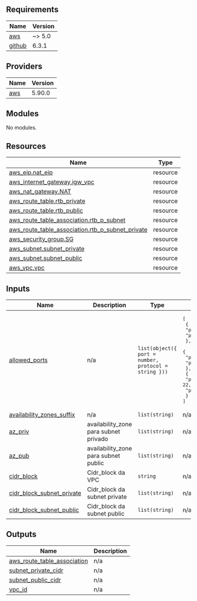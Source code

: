 ## Requirements

| Name | Version |
|------|---------|
| <a name="requirement_aws"></a> [aws](#requirement\_aws) | ~> 5.0 |
| <a name="requirement_github"></a> [github](#requirement\_github) | 6.3.1 |

## Providers

| Name | Version |
|------|---------|
| <a name="provider_aws"></a> [aws](#provider\_aws) | 5.90.0 |

## Modules

No modules.

## Resources

| Name | Type |
|------|------|
| [aws_eip.nat_eip](https://registry.terraform.io/providers/hashicorp/aws/latest/docs/resources/eip) | resource |
| [aws_internet_gateway.igw_vpc](https://registry.terraform.io/providers/hashicorp/aws/latest/docs/resources/internet_gateway) | resource |
| [aws_nat_gateway.NAT](https://registry.terraform.io/providers/hashicorp/aws/latest/docs/resources/nat_gateway) | resource |
| [aws_route_table.rtb_private](https://registry.terraform.io/providers/hashicorp/aws/latest/docs/resources/route_table) | resource |
| [aws_route_table.rtb_public](https://registry.terraform.io/providers/hashicorp/aws/latest/docs/resources/route_table) | resource |
| [aws_route_table_association.rtb_p_subnet](https://registry.terraform.io/providers/hashicorp/aws/latest/docs/resources/route_table_association) | resource |
| [aws_route_table_association.rtb_p_subnet_private](https://registry.terraform.io/providers/hashicorp/aws/latest/docs/resources/route_table_association) | resource |
| [aws_security_group.SG](https://registry.terraform.io/providers/hashicorp/aws/latest/docs/resources/security_group) | resource |
| [aws_subnet.subnet_private](https://registry.terraform.io/providers/hashicorp/aws/latest/docs/resources/subnet) | resource |
| [aws_subnet.subnet_public](https://registry.terraform.io/providers/hashicorp/aws/latest/docs/resources/subnet) | resource |
| [aws_vpc.vpc](https://registry.terraform.io/providers/hashicorp/aws/latest/docs/resources/vpc) | resource |

## Inputs

| Name | Description | Type | Default | Required |
|------|-------------|------|---------|:--------:|
| <a name="input_allowed_ports"></a> [allowed\_ports](#input\_allowed\_ports) | n/a | `list(object({ port = number, protocol = string }))` | <pre>[<br/>  {<br/>    "port": 80,<br/>    "protocol": "tcp"<br/>  },<br/>  {<br/>    "port": 443,<br/>    "protocol": "tcp"<br/>  },<br/>  {<br/>    "port": 22,<br/>    "protocol": "tcp"<br/>  }<br/>]</pre> | no |
| <a name="input_availability_zones_suffix"></a> [availability\_zones\_suffix](#input\_availability\_zones\_suffix) | n/a | `list(string)` | n/a | yes |
| <a name="input_az_priv"></a> [az\_priv](#input\_az\_priv) | availability\_zone  para subnet privado | `list(string)` | n/a | yes |
| <a name="input_az_pub"></a> [az\_pub](#input\_az\_pub) | availability\_zone  para subnet public | `list(string)` | n/a | yes |
| <a name="input_cidr_block"></a> [cidr\_block](#input\_cidr\_block) | Cidr\_block da VPC | `string` | n/a | yes |
| <a name="input_cidr_block_subnet_private"></a> [cidr\_block\_subnet\_private](#input\_cidr\_block\_subnet\_private) | Cidr\_block da subnet private | `list(string)` | n/a | yes |
| <a name="input_cidr_block_subnet_public"></a> [cidr\_block\_subnet\_public](#input\_cidr\_block\_subnet\_public) | Cidr\_block da subnet public | `list(string)` | n/a | yes |

## Outputs

| Name | Description |
|------|-------------|
| <a name="output_aws_route_table_association"></a> [aws\_route\_table\_association](#output\_aws\_route\_table\_association) | n/a |
| <a name="output_subnet_private_cidr"></a> [subnet\_private\_cidr](#output\_subnet\_private\_cidr) | n/a |
| <a name="output_subnet_public_cidr"></a> [subnet\_public\_cidr](#output\_subnet\_public\_cidr) | n/a |
| <a name="output_vpc_id"></a> [vpc\_id](#output\_vpc\_id) | n/a |
